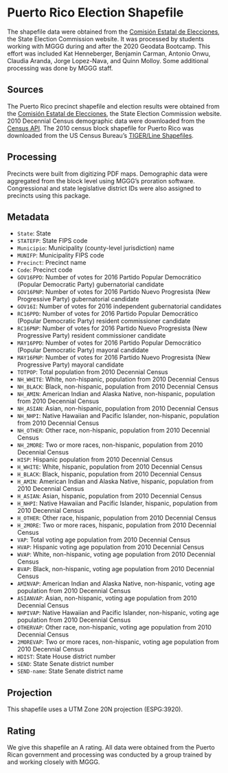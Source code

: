 # Puerto Rico Election Shapefile
The shapefile data were obtained from the [Comisión Estatal de Elecciones](https://ww2.ceepur.org/Home/Estadisticas), the State Election Commission website. It was processed by students working with MGGG during and after the 2020 Geodata Bootcamp. This effort was included Kat Henneberger, Benjamin Carman, Antonio Onwu, Claudia Aranda, Jorge Lopez-Nava, and Quinn Molloy. Some additional processing was done by MGGG staff.

## Sources
The Puerto Rico precinct shapefile and election results were obtained from the [Comisión Estatal de Elecciones](https://ww2.ceepur.org/Home/Estadisticas), the State Election Commission website. 2010 Decennial Census demographic data were downloaded from the [Census API](https://api.census.gov/data/2010/dec/sf1). The 2010 census block shapefile for Puerto Rico was downloaded from the US Census Bureau’s [TIGER/Line Shapefiles](https://www.census.gov/geographies/mapping-files/time-series/geo/tiger-line-file.html).


## Processing
Precincts were built from digitizing PDF maps. Demographic data were aggregated from the block level using MGGG’s proration software. Congressional and state legislative district IDs were also assigned to precincts using this package.

## Metadata
* `State`: State
* `STATEFP`: State FIPS code
* `Municipio`: Municipality (county-level jurisdiction) name
* `MUNIFP`: Municipality FIPS code
* `Precinct`: Precinct name
* `Code`: Precinct code
* `GOV16PPD`: Number of votes for 2016 Partido Popular Democrático (Popular Democratic Party)  gubernatorial candidate
* `GOV16PNP`: Number of votes for 2016 Partido Nuevo Progresista (New Progressive Party) gubernatorial candidate
* `GOV16I`: Number of votes for 2016 independent gubernatorial candidates
* `RC16PPD`: Number of votes for 2016 Partido Popular Democrático (Popular Democratic Party) resident commissioner candidate
* `RC16PNP`: Number of votes for 2016 Partido Nuevo Progresista (New Progressive Party) resident commissioner candidate
* `MAY16PPD`: Number of votes for 2016 Partido Popular Democrático (Popular Democratic Party) mayoral candidate
* `MAY16PNP`: Number of votes for 2016 Partido Nuevo Progresista (New Progressive Party) mayoral candidate
* `TOTPOP`: Total population from 2010 Decennial Census
* `NH_WHITE`: White, non-hispanic, population from 2010 Decennial Census
* `NH_BLACK`: Black, non-hispanic, population from 2010 Decennial Census
* `NH_AMIN`: American Indian and Alaska Native, non-hispanic, population from 2010 Decennial Census
* `NH_ASIAN`: Asian, non-hispanic, population from 2010 Decennial Census
* `NH_NHPI`: Native Hawaiian and Pacific Islander, non-hispanic, population from 2010 Decennial Census
* `NH_OTHER`: Other race, non-hispanic, population from 2010 Decennial Census
* `NH_2MORE`: Two or more races, non-hispanic, population from 2010 Decennial Census
* `HISP`: Hispanic population from 2010 Decennial Census
* `H_WHITE`: White, hispanic, population from 2010 Decennial Census
* `H_BLACK`: Black, hispanic, population from 2010 Decennial Census
* `H_AMIN`: American Indian and Alaska Native, hispanic, population from 2010 Decennial Census
* `H_ASIAN`: Asian, hispanic, population from 2010 Decennial Census
* `H_NHPI`: Native Hawaiian and Pacific Islander, hispanic, population from 2010 Decennial Census
* `H_OTHER`: Other race, hispanic, population from 2010 Decennial Census
* `H_2MORE`: Two or more races, hispanic, population from 2010 Decennial Census
* `VAP`: Total voting age population from 2010 Decennial Census
* `HVAP`: Hispanic voting age population from 2010 Decennial Census
* `WVAP`: White, non-hispanic, voting age population from 2010 Decennial Census
* `BVAP`: Black, non-hispanic, voting age population from 2010 Decennial Census
* `AMINVAP`: American Indian and Alaska Native, non-hispanic, voting age population from 2010 Decennial Census
* `ASIANVAP`: Asian, non-hispanic, voting age population from 2010 Decennial Census
* `NHPIVAP`: Native Hawaiian and Pacific Islander, non-hispanic, voting age population from 2010 Decennial Census
* `OTHERVAP`: Other race, non-hispanic, voting age population from 2010 Decennial Census
* `2MOREVAP`: Two or more races, non-hispanic, voting age population from 2010 Decennial Census
* `HDIST`: State House district number
* `SEND`: State Senate district number
* `SEND-name`: State Senate district name

## Projection
This shapefile uses a UTM Zone 20N projection (ESPG:3920).

## Rating
We give this shapefile an A rating. All data were obtained from the Puerto Rican government and processing was conducted by a group trained by and working closely with MGGG.
